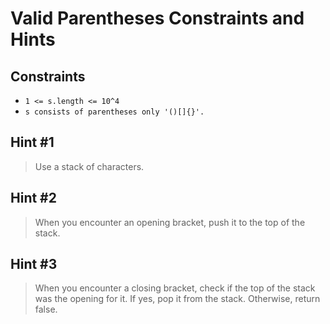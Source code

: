 # Valid Parentheses Constraints and Hints

## Constraints
-   `1 <= s.length <= 10^4`
-   `s consists of parentheses only '()[]{}'.`

## Hint #1
> Use a stack of characters.

## Hint #2
> When you encounter an opening bracket, push it to the top of the stack.

## Hint #3
> When you encounter a closing bracket, check if the top of the stack was the opening for it. If yes, pop it from the stack. Otherwise, return false.
